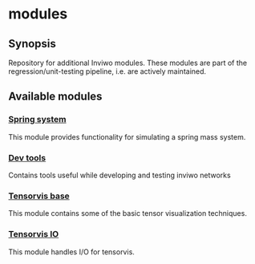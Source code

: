 # modules

## Synopsis
Repository for additional Inviwo modules. These modules are part of the regression/unit-testing pipeline, i.e. are actively maintained.

## Available modules
### [Spring system](https://github.com/inviwo/modules/tree/master/misc/springsystem)
This module provides functionality for simulating a spring mass system.

### [Dev tools](https://github.com/inviwo/modules/tree/master/misc/devtools)
Contains tools useful while developing and testing inviwo networks

### [Tensorvis base](https://github.com/inviwo/modules/tree/master/tensorvis/tensorvisbase)
This module contains some of the basic tensor visualization techniques.

### [Tensorvis IO](https://github.com/inviwo/modules/tree/master/tensorvis/tensorvisio)
This module handles I/O for tensorvis.

